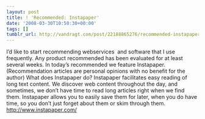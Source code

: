 ```yaml
---
layout: post
title: ! 'Recommended: Instapaper'
date: '2008-03-30T10:50:30+00:00'
tags: []
tumblr_url: http://vandragt.com/post/22188865276/recommended-instapaper
---
```

I’d like to start recommending webservices  and software that I use frequently. Any product recommended has been evaluated for at least several weeks. In today’s recommended we feature Instapaper. (Recommendation articles are personal opinions with no benefit for the author) What does Instapaper do? Instapaper facilitates easy reading of long text content. We discover web content throughout the day, and sometimes, we don’t have time to read long articles right when we find them. Instapaper allows you to easily save them for later, when you do have time, so you don’t just forget about them or skim through them. http://www.instapaper.com/
